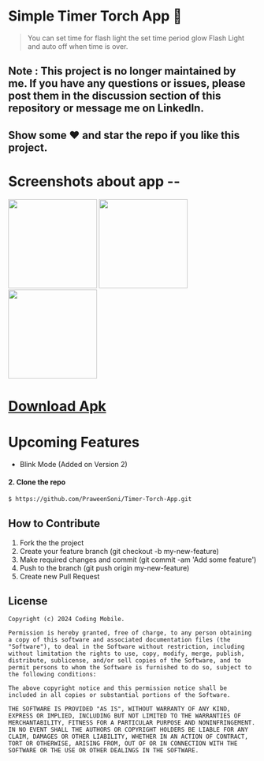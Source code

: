 # Simple Timer Torch App 🔦 
> You can set time for flash light the set time period glow Flash Light and auto off when time is over.
## Note : This project is no longer maintained by me. If you have any questions or issues, please post them in the discussion section of this repository or message me on LinkedIn.
## Show some :heart: and star the repo if you like this project.
# Screenshots about app --
<p>
<img src="https://github.com/PraweenSoni/Timer-Torch-App/assets/106673980/99f9ac13-a6de-4bc0-b60b-1af53df4fb4b" heigth="380" width="180" margin-left="20px">
<!-- ![TT1](https://github.com/PraweenSoni/Timer-Torch-App/assets/106673980/99f9ac13-a6de-4bc0-b60b-1af53df4fb4b) -->
<img src="https://github.com/PraweenSoni/Timer-Torch-App/assets/106673980/2af7f8c0-ae60-4f9e-b5d5-e2720ad6ab68" heigth="380" width="180">
<!-- ![TT2](https://github.com/PraweenSoni/Timer-Torch-App/assets/106673980/2af7f8c0-ae60-4f9e-b5d5-e2720ad6ab68) -->
<img src="https://github.com/PraweenSoni/Timer-Torch-App/assets/106673980/1ce9cfde-9277-436b-9239-1d19b1c9eb73" heigth="380" width="180">
<!-- ![TT3](https://github.com/PraweenSoni/Timer-Torch-App/assets/106673980/1ce9cfde-9277-436b-9239-1d19b1c9eb73) -->
</p>

 <!--# Note
  - This repository is still under development and I will continue to add more features to it. -->
# <a href="https://github.com/PraweenSoni/Timer-Torch/releases/download/TimerTourchV2/timer.torch.apk" > Download Apk </a>
# Upcoming Features
  -  Blink Mode (Added on Version 2)
 #### 2. Clone the repo
  ```sh
  $ https://github.com/PraweenSoni/Timer-Torch-App.git
  ```
## How to Contribute
  1. Fork the the project
  2. Create your feature branch (git checkout -b my-new-feature)
  3. Make required changes and commit (git commit -am 'Add some feature')
  4. Push to the branch (git push origin my-new-feature)
  5. Create new Pull Request

## License

    Copyright (c) 2024 Coding Mobile.
    
    Permission is hereby granted, free of charge, to any person obtaining a copy of this software and associated documentation files (the "Software"), to deal in the Software without restriction, including without limitation the rights to use, copy, modify, merge, publish, distribute, sublicense, and/or sell copies of the Software, and to permit persons to whom the Software is furnished to do so, subject to the following conditions:
    
    The above copyright notice and this permission notice shall be included in all copies or substantial portions of the Software.
    
    THE SOFTWARE IS PROVIDED "AS IS", WITHOUT WARRANTY OF ANY KIND, EXPRESS OR IMPLIED, INCLUDING BUT NOT LIMITED TO THE WARRANTIES OF MERCHANTABILITY, FITNESS FOR A PARTICULAR PURPOSE AND NONINFRINGEMENT. IN NO EVENT SHALL THE AUTHORS OR COPYRIGHT HOLDERS BE LIABLE FOR ANY CLAIM, DAMAGES OR OTHER LIABILITY, WHETHER IN AN ACTION OF CONTRACT, TORT OR OTHERWISE, ARISING FROM, OUT OF OR IN CONNECTION WITH THE SOFTWARE OR THE USE OR OTHER DEALINGS IN THE SOFTWARE.
